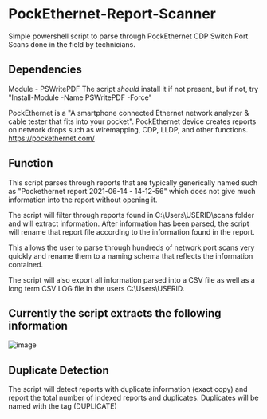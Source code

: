 # PockEthernet-Report-Scanner
Simple powershell script to parse through PockEthernet CDP Switch Port Scans done in the field by technicians.  

## Dependencies 
Module - PSWritePDF
The script _should_ install it if not present, but if not, try "Install-Module -Name PSWritePDF -Force"

PockEthernet is a "A smartphone connected Ethernet network analyzer & cable tester that fits into your pocket".  PockEthernet device creates reports on network drops such as wiremapping, CDP, LLDP, and other functions. https://pockethernet.com/

## Function
This script parses through reports that are typically generically named such as "Pockethernet report 2021-06-14 - 14-12-56" which does not give much information into the report without opening it.

The script will filter through reports found in C:\Users\USERID\scans folder and will extract information.  After information has been parsed, the script will rename that report file according to the information found in the report.

This allows the user to parse through hundreds of network port scans very quickly and rename them to a naming schema that reflects the information contained.

The script will also export all information parsed into a CSV file as well as a long term CSV LOG file in the users C:\Users\USERID.

## Currently the script extracts the following information
![image](https://user-images.githubusercontent.com/40606082/132001702-2d102ebf-fb79-4bd3-bc97-682a9e4f7f24.png)


## Duplicate Detection

The script will detect reports with duplicate information (exact copy) and report the total number of indexed reports and duplicates.  Duplicates will be named with the tag (DUPLICATE)







